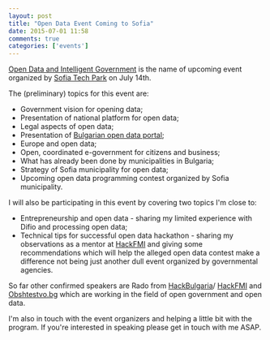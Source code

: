 ```yaml
---
layout: post
title: "Open Data Event Coming to Sofia"
date: 2015-07-01 11:58
comments: true
categories: ['events']
---
```


[Open Data and Intelligent Government](https://www.eventbrite.co.uk/e/17565601186)
is the name of upcoming event organized by [Sofia Tech Park](http://sofiatech.bg/en/)
on July 14th.

The (preliminary) topics for this event are:

* Government vision for opening data;
* Presentation of national platform for open data;
* Legal aspects of open data;
* Presentation of [Bulgarian open data portal](http://opendata.government.bg/);
* Europe and open data;
* Open, coordinated e-government for citizens and business;
* What has already been done by municipalities in Bulgaria;
* Strategy of Sofia municipality for open data;
* Upcoming open data programming contest organized by Sofia municipality.

I will also be participating in this event by covering two topics I'm close to:

* Entrepreneurship and open data - sharing my limited experience with Difio
and processing open data; 
* Technical tips for successful open data hackathon - sharing my observations as
a mentor at [HackFMI](http://hackfmi.com) and giving some recommendations which will
help the alleged open data contest make a difference not being just another dull event
organized by governmental agencies.

So far other confirmed speakers are Rado from [HackBulgaria](http://hackbulgaria.com)/
[HackFMI](http://hackfmi.com) and [Obshtestvo.bg](https://www.obshtestvo.bg/) which are
working in the field of open government and open data.

I'm also in touch with the event organizers and helping a little bit with the program.
If you're interested in speaking please get in touch with me ASAP.


